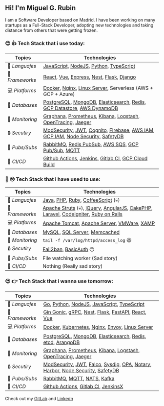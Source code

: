 ## Hi! I'm Miguel G. Rubin

I am a Software Developer based on Madrid.
I have been working on many startups as a Full-Stack Developer, adopting new technologies and taking distance from others that were getting frozen.



### :blush: :+1: Tech Stack that i use today:
| Topics                           |   Technologies                                                                                                 |
|--------------------------------- | -------------------------------------------------------------------------------------------------------------- |
| :scroll: *Languajes*             |   [JavaScript], [NodeJS], [Python], [TypeScript]                                                               |
| :wrench: *Frameworks*            |   [React], [Vue], [Express], [Nest], [Flask], [Django]                                                         |
| :computer: *Platforms*           |   [Docker], [Nginx], [Linux Server], Serverless (AWS + GCP + Azure)                                            |
| :floppy_disk: *Databases*        |   [PostgreSQL], [MongoDB], [Elasticsearch], [Redis], [GCP Datastore], [AWS DynamoDB]                           |
| :mag_right: *Monitoring*         |   [Graphana], [Prometheus], [Kibana], [Logstash], [OpenTracing], [Jaeger]                                      |
| :lock: *Secutiry*                |   [ModSecurity], [JWT], [Cognito], [Firebase], [AWS IAM], [GCP IAM], [Node Security], [SafetyDB]               |
| :email: *Pubs/Subs*              |   [RabbitMQ], [Redis PubSub], [AWS SQS], [GCP Pub/Sub], [MQTT]                                                 |
| :vertical_traffic_light: *CI/CD* |   [Github Actions], [Jenkins], [Gitlab CI], [GCP Cloud Build]                                                  |


### :wave: :cry: Tech Stack that i have used to use:
| Topics                           |   Technologies                                                                                                 |
|--------------------------------- | -------------------------------------------------------------------------------------------------------------- |
| :scroll: *Languajes*             |   [Java], [PHP], [Ruby], [CoffeeScript] (:skull:)                                                              |
| :wrench: *Frameworks*            |   [Apache Struts] (:skull:), [jQuery], [AngularJS], [CakePHP], [Laravel], [Codeigniter], [Ruby on Rails]       |
| :computer: *Platforms*           |   [Apache Tomcat], [Apache Server], [VMWare], [XAMP]                                                           |
| :floppy_disk: *Databases*        |   [MySQL], [SQL Server], [Memcached]                                                                           |
| :mag_right: *Monitoring*         |   `tail -f /var/log/httpd/access_log` :laughing:                                                               |
| :lock: *Secutiry*                |   [Fail2ban], [BasicAuth] :pensive:                                                                            |
| :email: *Pubs/Subs*              |   File watching worker (Sad story)                                                                             |
| :vertical_traffic_light: *CI/CD* |   Nothing (Really sad story)                                                                                   |


### :heart_eyes: :point_right: Tech Stack that i wanna use tomorrow:
| Topics                           |   Technologies                                                                                                 |
|--------------------------------- | -------------------------------------------------------------------------------------------------------------- |
| :scroll: *Languajes*             |   [Go], [Python], [NodeJS], [JavaScript], [TypeScript]                                                         |
| :wrench: *Frameworks*            |   [Gin Gonic], [gRPC], [Nest], [Flask], [FastAPI], [React], [Vue]                                              |
| :computer: *Platforms*           |   [Docker], [Kubernetes], [Nginx], [Envoy], [Linux Server]                                                     |
| :floppy_disk: *Databases*        |   [PostgreSQL], [MongoDB], [Elasticsearch], [Redis], [etcd], [ArangoDB]                                        |
| :mag_right: *Monitoring*         |   [Graphana], [Prometheus], [Kibana], [Logstash], [OpenTracing], [Jaeger]                                      |
| :lock: *Secutiry*                |   [ModSecurity], [JWT], [Falco], [Sysdig], [OPA], [Notary], [Harbor], [Node Security], [SafetyDB]              |
| :email: *Pubs/Subs*              |   [RabbitMQ], [MQTT], [NATS], [Kafka]                                                                          |
| :vertical_traffic_light: *CI/CD* |   [Github Actions], [Gitlab CI], [JenkinsX]                                                                    |



Check out my [GitLab](https://gitlab.com/miguelgrubin) and [Linkedn](https://www.linkedin.com/in/miguel-garc%C3%ADa-rub%C3%ADn-393a5931/) 

[JavaScript]: https://developer.mozilla.org/es/docs/Web/JavaScript
[NodeJS]: https://nodejs.org/
[Python]: https://www.python.org/
[TypeScript]: https://www.typescriptlang.org/
[React]: https://reactjs.org/
[Vue]: https://vuejs.org/
[Express]: https://expressjs.com/
[Nest]: https://nestjs.com/
[Flask]: https://flask.palletsprojects.com/
[Django]: https://www.djangoproject.com/
[Docker]: https://www.docker.com/
[Nginx]: https://www.nginx.com/
[PostgreSQL]: https://www.postgresql.org/
[MongoDB]: https://www.mongodb.com/
[Elasticsearch]: https://www.elastic.co/
[Redis]: https://redis.io/
[GCP Datastore]: https://cloud.google.com/datastore
[AWS DynamoDB]: https://aws.amazon.com/dynamodb/
[Graphana]: https://grafana.com/
[Prometheus]: https://prometheus.io/
[Kibana]: https://www.elastic.co/kibana
[Logstash]: https://www.elastic.co/logstash
[OpenTracing]: https://opentracing.io/
[Jaeger]: https://www.jaegertracing.io/
[Fail2ban]: http://www.fail2ban.org/
[ModSecurity]: https://modsecurity.org/
[JWT]: https://jwt.io/
[Cognito]: https://aws.amazon.com/cognito/
[Firebase]: https://firebase.google.com/
[Node Security]: https://nodejs.org/en/security/
[SafetyDB]: https://pyup.io/
[RabbitMQ]: https://www.rabbitmq.com/
[Redis PubSub]: https://redis.io/topics/pubsub
[AWS SQS]: https://aws.amazon.com/sqs/
[GCP Pub/Sub]: https://cloud.google.com/pubsub
[MQTT]: https://mqtt.org/
[Github Actions]: https://github.com/features/actions
[Jenkins]: https://www.jenkins.io/
[Gitlab CI]: https://docs.gitlab.com/ee/ci/
[GCP Cloud Build]: https://cloud.google.com/cloud-build
[Java]: https://www.java.com/
[PHP]: https://www.php.net/
[Ruby]: https://www.ruby-lang.org/
[CoffeeScript]: https://coffeescript.org/
[Apache Struts]: https://struts.apache.org/
[jQuery]: https://jquery.com/
[AngularJS]: https://angularjs.org/
[CakePHP]: https://cakephp.org/
[Laravel]: https://laravel.com/
[Codeigniter]: https://www.codeigniter.com/
[Ruby on Rails]: https://rubyonrails.org/
[Apache Tomcat]: http://tomcat.apache.org/
[Apache Server]: https://httpd.apache.org/
[VMWare]: https://www.vmware.com/products/workstation-pro.html
[XAMP]: https://www.apachefriends.org/
[MySQL]: https://www.mysql.com/
[SQL Server]: http://www.microsoft.com/sql/
[Memcached]: https://memcached.org/
[BasicAuth]: https://tools.ietf.org/html/rfc7235
[Go]: https://golang.org/
[Linux Server]: https://www.linuxfoundation.org/
[AWS IAM]: https://aws.amazon.com/iam/
[GCP IAM]: https://cloud.google.com/iam
[Gin Gonic]: https://gin-gonic.com/
[gRPC]: https://grpc.io/
[FastAPI]: https://fastapi.tiangolo.com/
[Kubernetes]: https://kubernetes.io/
[Envoy]: https://www.envoyproxy.io/
[etcd]: https://etcd.io/
[ArangoDB]: https://www.arangodb.com/
[Falco]: https://falco.org/
[Sysdig]: https://sysdig.com/
[OPA]: https://www.openpolicyagent.org/
[Notary]: https://docs.docker.com/notary/
[Harbor]: https://goharbor.io/
[NATS]: https://nats.io/
[Kafka]: https://kafka.apache.org/
[JenkinsX]: https://jenkins-x.io/
